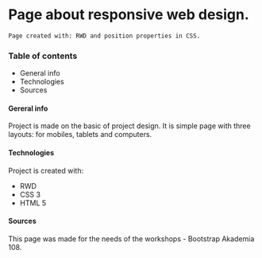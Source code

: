 # Page about responsive web design.

```
Page created with: RWD and position properties in CSS.
```

### Table of contents
* General info
* Technologies
* Sources

#### Gereral info 
Project is made on the basic of project design. It is simple page with three layouts: for mobiles, tablets and computers.

#### Technologies
Project is created with:
* RWD
* CSS 3
* HTML 5 

#### Sources
This page was made for the needs of the workshops - Bootstrap Akademia 108.
